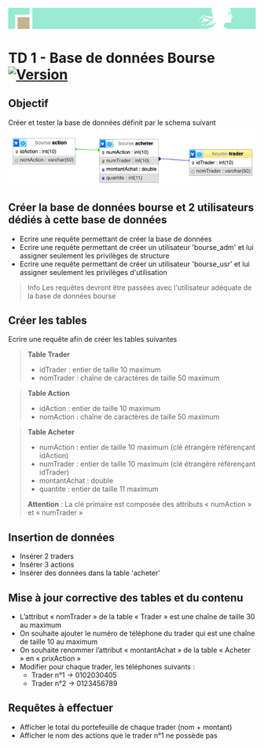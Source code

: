 ![separe](https://github.com/studoo-app/.github/blob/main/profile/studoo-banner-logo.png)
# TD 1 - Base de données Bourse [![Version](https://img.shields.io/badge/Version-1.0.0-blue)]()

## Objectif
Créer et tester la base de données définit par le schema suivant
![Schema BDD](docs/img.png)

## Créer la base de données bourse et 2 utilisateurs dédiés à cette base de données

- Ecrire une requête permettant de créer la base de données
- Ecrire une requête permettant de créer un utilisateur 'bourse_adm' et lui assigner seulement les privilèges de structure
- Ecrire une requête permettant de créer un utilisateur 'bourse_usr' et lui assigner seulement les privilèges d'utilisation

> Info
> Les requêtes devront être passées avec l'utilisateur adéquate de la base de données bourse

## Créer les tables

Ecrire une requête afin de créer les tables suivantes

> **Table Trader**
> - idTrader : entier de taille 10 maximum
> - nomTrader : chaîne de caractères de taille 50 maximum

> **Table Action**
> - idAction : entier de taille 10 maximum
> - nomAction : chaîne de caractères de taille 50 maximum

> **Table Acheter**
> - numAction : entier de taille 10 maximum (clé étrangère référençant idAction)
> - numTrader : entier de taille 10 maximum (clé étrangère référençant idTrader)
> - montantAchat : double
> - quantite : entier de taille 11 maximum
> 
> **Attention** : La clé primaire est composée des attributs « numAction » et « numTrader »

## Insertion de données

- Insérer 2 traders
- Insérer 3 actions
- Insérer des données dans la table 'acheter'

## Mise à jour corrective des tables et du contenu

- L’attribut « nomTrader » de la table « Trader » est une chaîne de taille 30 au maximum 
- On souhaite ajouter le numéro de téléphone du trader qui est une chaîne de taille 10 au maximum
- On souhaite renommer l’attribut « montantAchat » de la table « Acheter » en « prixAction »
- Modifier pour chaque trader, les téléphones suivants :
  - Trader n°1 -> 0102030405
  - Trader n°2 -> 0123456789

## Requêtes à effectuer

- Afficher le total du portefeuille de chaque trader (nom + montant)
- Afficher le nom des actions que le trader n°1 ne possède pas
